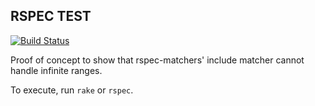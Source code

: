 RSPEC TEST
-----

[![Build Status](https://travis-ci.org/iainbeeston/rspec-test.svg?branch=master)](https://travis-ci.org/iainbeeston/rspec-test)

Proof of concept to show that rspec-matchers' include matcher cannot handle infinite ranges.

To execute, run `rake` or `rspec`.
